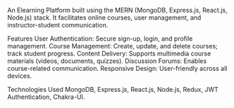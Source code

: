 An Elearning Platform built using the MERN (MongoDB, Express.js, React.js, Node.js) stack. It facilitates online courses, user management, and instructor-student communication.

Features
User Authentication: Secure sign-up, login, and profile management.
Course Management: Create, update, and delete courses; track student progress.
Content Delivery: Supports multimedia course materials (videos, documents, quizzes).
Discussion Forums: Enables course-related communication.
Responsive Design: User-friendly across all devices.

Technologies Used
MongoDB, Express.js, React.js, Node.js, Redux, JWT Authentication, Chakra-UI.
